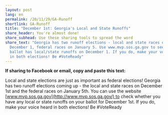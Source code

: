 ```yaml
---
layout: post
lang: en
permalink: /20/11/29/GA-Runoff
shortlink: GA-Runoff
title: "December 1st: Georgia's Local and State Runoffs"
share_header: You're almost done!
share_subhead: Use these sharing tools to spread the word
share_text: "Georgia has two runoff elections - local and state races on
  December 1, federal races on January 5. Use www.mvp.sos.ga.gov to see if your
  ballot has local/state runoffs on December 1. If you do, make your voice heard
  in both elections! Be #VoteReady"
---
```

<!--StartFragment-->

**If sharing to Facebook or email, copy and paste this text:** 

Local and state elections are just as important as federal elections! Georgia has two runoff elections coming up - the local and state races on December 1st and the federal races on January 5th. You can use the website [www.mvp.sos.ga.gov](http://www.mvp.sos.ga.gov/) to check whether you have any local or state runoffs on your ballot for December 1st. If you do, make your voice heard in both elections! Be #VoteReady

<!--EndFragment-->